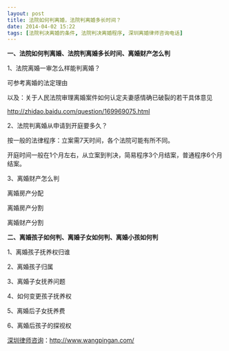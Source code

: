 ```yaml
---
layout: post
title: 法院如何判离婚，法院判离婚多长时间？
date: 2014-04-02 15:22
tags: [法院判决离婚的条件, 法院判决离婚程序, 深圳离婚律师咨询电话]
---
```

<strong>一、法院如何判离婚、法院判离婚多长时间、离婚财产怎么判</strong>

1、法院离婚一审怎么样能判离婚？

可参考离婚的法定理由

以及：关于人民法院审理离婚案件如何认定夫妻感情确已破裂的若干具体意见

http://zhidao.baidu.com/question/169969075.html

2、法院判离婚从申请到开庭要多久？

按一般的法律程序：立案需7天时间，各个法院可能有所不同。

开庭时间一般在1个月左右，从立案到判决，简易程序3个月结案，普通程序6个月结案。

3、离婚财产怎么判

离婚房产分配

离婚房产分割

离婚财产分割

<strong>二、离婚孩子如何判、离婚子女如何判、离婚小孩如何判</strong>

1、离婚孩子抚养权归谁

2、离婚孩子归属

3、离婚子女抚养问题

4、如何变更孩子抚养权

5、离婚后子女抚养费

6、离婚后孩子的探视权

<a href="http://www.wangpingan.com/">深圳律师咨询</a>：<a href="http://www.wangpingan.com/">http://www.wangpingan.com/</a>

